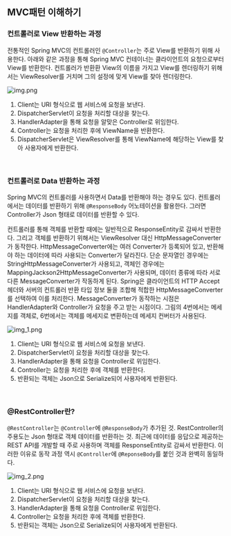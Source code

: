 ## MVC패턴 이해하기

### 컨트롤러로 View 반환하는 과정

전통적인 Spring MVC의 컨트롤러인 `@Controller`는 주로 View를 반환하기 위해 사용한다. 아래와 같은 과정을 통해 Spring MVC 컨테이너는 클라이언트의 요청으로부터 View를 반환한다. 컨트롤러가 반환환 View의 이름을 가지고 View를 렌더링하기 위해서는 ViewResolver를 거치며 그의 설정에 맞게 View를 찾아 렌더링한다.

![img.png](https://github.com/user-attachments/assets/daa9c79a-545c-42d0-8663-ca43d6e1ed3d)

1. Client는 URI 형식으로 웹 서비스에 요청을 보낸다.
2. DispatcherServlet이 요청을 처리할 대상을 찾는다.
3. HandlerAdapter을 통해 요청을 알맞은 Controller로 위임한다.
4. Controller는 요청을 처리한 후에 ViewName을 반환한다.
5. DispatcherServlet은 ViewResolver를 통해 ViewName에 해당하는 View를 찾아 사용자에게 반환한다.

<br>

### 컨트롤러로 Data 반환하는 과정

Spring MVC의 컨트롤러를 사용하면서 Data를 반환해야 하는 경우도 있다. 컨트롤러에서는 데이터를 반환하기 위해 `@ResponseBody` 어노테이션을 활용한다. 그러면 Controller가 Json 형태로 데이터를 반환할 수 있다.

컨트롤러를 통해 객체를 반환할 때에는 일반적으로 ResponseEntity로 감싸서 반환한다. 그리고 객체를 반환하기 위해서는 ViewResolver 대신 HttpMessageConverter가 동작한다. HttpMessageConverter에는 여러 Converter가 등록되어 있고, 반환해야 하는 데이터에 따라 사용되는 Converter가 달라진다. 단순 문자열인 경우에는 StringHttpMessageConverter가 사용되고, 객체인 경우에는 MappingJackson2HttpMessageConverter가 사용되며, 데이터 종류에 따라 서로 다른 MessageConverter가 작동하게 된다. Spring은 클라이언트의 HTTP Accept 헤더와 서버의 컨트롤러 반환 타입 정보 둘을 조합해 적합한 HttpMessageConverter를 선택하여 이를 처리한다. MessageConverter가 동작하는 시점은 HandlerAdapter와 Controller가 요청을 주고 받는 시점이다. 그림의 4번에서는 메세지를 객체로, 6번에서는 객체를 메세지로 변환하는데 메세지 컨버터가 사용된다.

![img_1.png](https://github.com/user-attachments/assets/e2e6b70f-9da9-4dba-a074-4e48f060aa65)

1. Client는 URI 형식으로 웹 서비스에 요청을 보낸다.
2. DispatcherServlet이 요청을 처리할 대상을 찾는다.
3. HandlerAdapter을 통해 요청을 Controller로 위임한다.
4. Controller는 요청을 처리한 후에 객체를 반환한다.
5. 반환되는 객체는 Json으로 Serialize되어 사용자에게 반환된다.

<br>

### @RestController란?

`@RestController`는 `@Controller`에 `@ResponseBody`가 추가된 것. RestController의 주용도는 Json 형태로 객체 데이터를 반환하는 것. 최근에 데이터를 응답으로 제공하는 REST API를 개발할 때 주로 사용하며 객체를 ResponseEntity로 감싸서 반환한다. 이러한 이유로 동작 과정 역시 `@Controller`에 `@ReponseBody`를 붙인 것과 완벽히 동일하다.

![img_2.png](https://github.com/user-attachments/assets/39e3a6f5-04f9-41a0-b1af-7abd588fdbf6)

1. Client는 URI 형식으로 웹 서비스에 요청을 보낸다.
2. DispatcherServlet이 요청을 처리할 대상을 찾는다.
3. HandlerAdapter을 통해 요청을 Controller로 위임한다.
4. Controller는 요청을 처리한 후에 객체를 반환한다.
5. 반환되는 객체는 Json으로 Serialize되어 사용자에게 반환된다.
